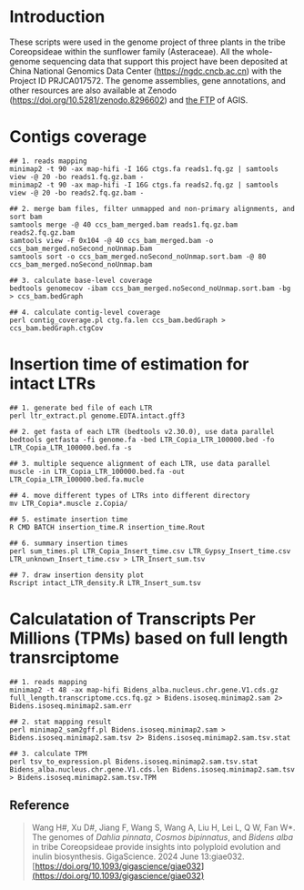 # Introduction
These scripts were used in the genome project of three plants in the tribe Coreopsideae within the sunflower family (Asteraceae). All the whole-genome sequencing data that support this project have been deposited at China National Genomics Data Center (https://ngdc.cncb.ac.cn) with the Project ID PRJCA017572. The genome assemblies, gene annotations, and other resources are also available at Zenodo (https://doi.org/10.5281/zenodo.8296602) and [the FTP](http://ftp.agis.org.cn:8888/~fanwei/Coreopsideae_plants/) of AGIS.

# Contigs coverage
```
## 1. reads mapping
minimap2 -t 90 -ax map-hifi -I 16G ctgs.fa reads1.fq.gz | samtools view -@ 20 -bo reads1.fq.gz.bam -
minimap2 -t 90 -ax map-hifi -I 16G ctgs.fa reads2.fq.gz | samtools view -@ 20 -bo reads2.fq.gz.bam -

## 2. merge bam files, filter unmapped and non-primary alignments, and sort bam
samtools merge -@ 40 ccs_bam_merged.bam reads1.fq.gz.bam reads2.fq.gz.bam 
samtools view -F 0x104 -@ 40 ccs_bam_merged.bam -o ccs_bam_merged.noSecond_noUnmap.bam
samtools sort -o ccs_bam_merged.noSecond_noUnmap.sort.bam -@ 80 ccs_bam_merged.noSecond_noUnmap.bam

## 3. calculate base-level coverage
bedtools genomecov -ibam ccs_bam_merged.noSecond_noUnmap.sort.bam -bg > ccs_bam.bedGraph

## 4. calculate contig-level coverage
perl contig_coverage.pl ctg.fa.len ccs_bam.bedGraph > ccs_bam.bedGraph.ctgCov
```

# Insertion time of estimation for intact LTRs
```
## 1. generate bed file of each LTR
perl ltr_extract.pl genome.EDTA.intact.gff3

## 2. get fasta of each LTR (bedtools v2.30.0), use data parallel
bedtools getfasta -fi genome.fa -bed LTR_Copia_LTR_100000.bed -fo LTR_Copia_LTR_100000.bed.fa -s

## 3. multiple sequence alignment of each LTR, use data parallel
muscle -in LTR_Copia_LTR_100000.bed.fa -out LTR_Copia_LTR_100000.bed.fa.mucle

## 4. move different types of LTRs into different directory
mv LTR_Copia*.muscle z.Copia/

## 5. estimate insertion time
R CMD BATCH insertion_time.R insertion_time.Rout

## 6. summary insertion times
perl sum_times.pl LTR_Copia_Insert_time.csv LTR_Gypsy_Insert_time.csv LTR_unknown_Insert_time.csv > LTR_Insert_sum.tsv

## 7. draw insertion density plot
Rscript intact_LTR_density.R LTR_Insert_sum.tsv
```

# Calculatation of Transcripts Per Millions (TPMs) based on full length transrciptome
```
## 1. reads mapping
minimap2 -t 48 -ax map-hifi Bidens_alba.nucleus.chr.gene.V1.cds.gz full_length.transcriptome.ccs.fq.gz > Bidens.isoseq.minimap2.sam 2> Bidens.isoseq.minimap2.sam.err

## 2. stat mapping result
perl minimap2_sam2gff.pl Bidens.isoseq.minimap2.sam > Bidens.isoseq.minimap2.sam.tsv 2> Bidens.isoseq.minimap2.sam.tsv.stat

## 3. calculate TPM
perl tsv_to_expression.pl Bidens.isoseq.minimap2.sam.tsv.stat Bidens_alba.nucleus.chr.gene.V1.cds.len Bidens.isoseq.minimap2.sam.tsv > Bidens.isoseq.minimap2.sam.tsv.TPM

```


## Reference
> Wang H#, Xu D#, Jiang F, Wang S, Wang A, Liu H, Lei L, Q W, Fan W*. The genomes of *Dahlia pinnata*, *Cosmos bipinnatus*, and *Bidens alba* in tribe Coreopsideae provide insights into polyploid evolution and inulin biosynthesis. GigaScience. 2024 June 13:giae032. [https://doi.org/10.1093/gigascience/giae032](https://doi.org/10.1093/gigascience/giae032)
